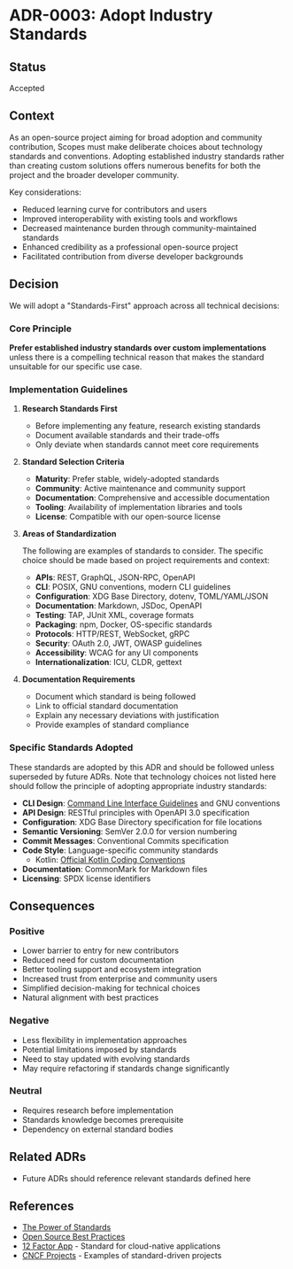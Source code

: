 # ADR-0003: Adopt Industry Standards

## Status

Accepted

## Context

As an open-source project aiming for broad adoption and community contribution, Scopes must make deliberate choices about technology standards and conventions. Adopting established industry standards rather than creating custom solutions offers numerous benefits for both the project and the broader developer community.

Key considerations:

- Reduced learning curve for contributors and users
- Improved interoperability with existing tools and workflows
- Decreased maintenance burden through community-maintained standards
- Enhanced credibility as a professional open-source project
- Facilitated contribution from diverse developer backgrounds

## Decision

We will adopt a "Standards-First" approach across all technical decisions:

### Core Principle

**Prefer established industry standards over custom implementations** unless there is a compelling technical reason that makes the standard unsuitable for our specific use case.

### Implementation Guidelines

1. **Research Standards First**
   - Before implementing any feature, research existing standards
   - Document available standards and their trade-offs
   - Only deviate when standards cannot meet core requirements

2. **Standard Selection Criteria**
   - **Maturity**: Prefer stable, widely-adopted standards
   - **Community**: Active maintenance and community support
   - **Documentation**: Comprehensive and accessible documentation
   - **Tooling**: Availability of implementation libraries and tools
   - **License**: Compatible with our open-source license

3. **Areas of Standardization**

   The following are examples of standards to consider. The specific choice should be made based on project requirements and context:

   - **APIs**: REST, GraphQL, JSON-RPC, OpenAPI
   - **CLI**: POSIX, GNU conventions, modern CLI guidelines
   - **Configuration**: XDG Base Directory, dotenv, TOML/YAML/JSON
   - **Documentation**: Markdown, JSDoc, OpenAPI
   - **Testing**: TAP, JUnit XML, coverage formats
   - **Packaging**: npm, Docker, OS-specific standards
   - **Protocols**: HTTP/REST, WebSocket, gRPC
   - **Security**: OAuth 2.0, JWT, OWASP guidelines
   - **Accessibility**: WCAG for any UI components
   - **Internationalization**: ICU, CLDR, gettext

4. **Documentation Requirements**
   - Document which standard is being followed
   - Link to official standard documentation
   - Explain any necessary deviations with justification
   - Provide examples of standard compliance

### Specific Standards Adopted

These standards are adopted by this ADR and should be followed unless superseded by future ADRs. Note that technology choices not listed here should follow the principle of adopting appropriate industry standards:

- **CLI Design**: [Command Line Interface Guidelines](https://clig.dev/) and GNU conventions
- **API Design**: RESTful principles with OpenAPI 3.0 specification
- **Configuration**: XDG Base Directory specification for file locations
- **Semantic Versioning**: SemVer 2.0.0 for version numbering
- **Commit Messages**: Conventional Commits specification
- **Code Style**: Language-specific community standards
  - Kotlin: [Official Kotlin Coding Conventions](https://kotlinlang.org/docs/coding-conventions.html)
- **Documentation**: CommonMark for Markdown files
- **Licensing**: SPDX license identifiers

## Consequences

### Positive

- Lower barrier to entry for new contributors
- Reduced need for custom documentation
- Better tooling support and ecosystem integration
- Increased trust from enterprise and community users
- Simplified decision-making for technical choices
- Natural alignment with best practices

### Negative

- Less flexibility in implementation approaches
- Potential limitations imposed by standards
- Need to stay updated with evolving standards
- May require refactoring if standards change significantly

### Neutral

- Requires research before implementation
- Standards knowledge becomes prerequisite
- Dependency on external standard bodies

## Related ADRs

- Future ADRs should reference relevant standards defined here

## References

- [The Power of Standards](https://www.w3.org/standards/)
- [Open Source Best Practices](https://opensource.guide/best-practices/)
- [12 Factor App](https://12factor.net/) - Standard for cloud-native applications
- [CNCF Projects](https://www.cncf.io/projects/) - Examples of standard-driven projects
